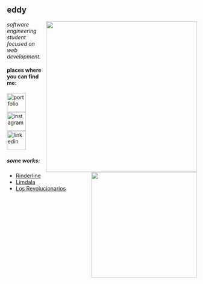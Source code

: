 <h2>eddy</h2>

<img align='right' src="https://github-readme-stats-sigma-five.vercel.app/api?username=eddy3o&show_icons=true&theme=dracula" width="400"> 

<p><em>software engineering student<br>
    focused on web development.
</em></p>

<h4 align="left">places where you can find me:</h4>
<p align="left">
    <a href="https://imeddy.vercel.app/" target="blank"><img align="center" src="https://www.svgrepo.com/show/46233/coffee-icon.svg" alt="portfolio" height="50" width="50" /></a>
    <a href="https://www.instagram.com/eddy3o/" target="blank"><img align="center" src="https://www.svgrepo.com/show/30539/instagram-logo.svg" alt="instagram" height="50" width="50" /></a>
    <a href="https://www.linkedin.com/in/eddy-gg/" target="blank"><img align="center" src="https://www.svgrepo.com/download/107799/linkedin.svg" alt="linkedin" height="50" width="50" /></a>
</p>

<img align="right" src="https://github-readme-stats.vercel.app/api/top-langs/?username=eddy3o&layout=compact&show_icons=true&theme=cobalt" width="280" /> 

<h5>some works:</h5>

- <a href="https://github.com/eddy3o/rinderline">Rinderline</a>
- <a href="https://github.com/M0ORI/limdala">Límdala</a>
- <a href="https://github.com/M0ORI/los_revolucionarios">Los Revolucionarios</a>
